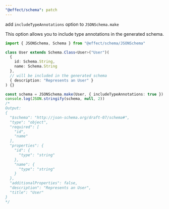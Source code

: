 ```yaml
---
"@effect/schema": patch
---
```


add `includeTypeAnnotations` option to `JSONSchema.make`

This option allows you to include type annotations in the generated schema.

```typescript
import { JSONSchema, Schema } from "@effect/schema/JSONSchema"

class User extends Schema.Class<User>("User")(
  {
    id: Schema.String,
    name: Schema.String
  },
  // will be included in the generated schema
  { description: "Represents an User" }
) {}

const schema = JSONSchema.make(User, { includeTypeAnnotations: true })
console.log(JSON.stringify(schema, null, 2))
/*
Output:
{
  "$schema": "http://json-schema.org/draft-07/schema#",
  "type": "object",
  "required": [
    "id",
    "name"
  ],
  "properties": {
    "id": {
      "type": "string"
    },
    "name": {
      "type": "string"
    }
  },
  "additionalProperties": false,
  "description": "Represents an User",
  "title": "User"
}
*/
```

